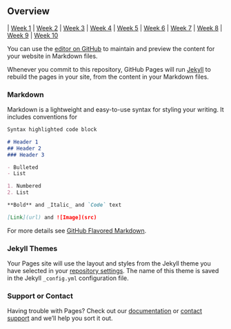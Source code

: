 ## Overview
 
| [Week 1](http://milesccoleman.com/feels_bot) 
| [Week 2](http://milesccoleman.com/feels_bot) 
| [Week 3](http://milesccoleman.com/feels_bot) 
| [Week 4](http://milesccoleman.com/feels_bot) 
| [Week 5](http://milesccoleman.com/feels_bot) 
| [Week 6](http://milesccoleman.com/feels_bot) 
| [Week 7](http://milesccoleman.com/feels_bot) 
| [Week 8](http://milesccoleman.com/feels_bot) 
| [Week 9](http://milesccoleman.com/feels_bot) 
| [Week 10](http://milesccoleman.com/feels_bot) 
 
You can use the [editor on GitHub](https://github.com/dicesu/autocomm/edit/master/README.md) to maintain and preview the content for your website in Markdown files.

Whenever you commit to this repository, GitHub Pages will run [Jekyll](https://jekyllrb.com/) to rebuild the pages in your site, from the content in your Markdown files.

### Markdown

Markdown is a lightweight and easy-to-use syntax for styling your writing. It includes conventions for

```markdown
Syntax highlighted code block

# Header 1
## Header 2
### Header 3

- Bulleted
- List

1. Numbered
2. List

**Bold** and _Italic_ and `Code` text

[Link](url) and ![Image](src)
```

For more details see [GitHub Flavored Markdown](https://guides.github.com/features/mastering-markdown/).

### Jekyll Themes

Your Pages site will use the layout and styles from the Jekyll theme you have selected in your [repository settings](https://github.com/dicesu/autocomm/settings). The name of this theme is saved in the Jekyll `_config.yml` configuration file.

### Support or Contact

Having trouble with Pages? Check out our [documentation](https://help.github.com/categories/github-pages-basics/) or [contact support](https://github.com/contact) and we’ll help you sort it out.

